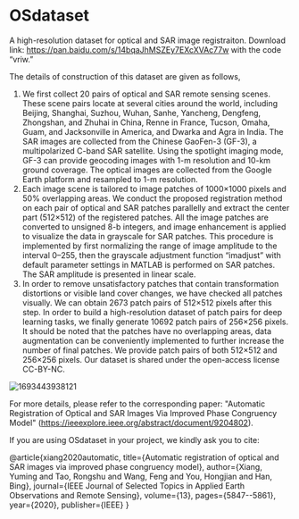 # OSdataset

A high-resolution dataset for optical and SAR image registraiton. Download link: https://pan.baidu.com/s/14bqaJhMSZEy7EXcXVAc77w with the code “vriw.”

The details of construction of this dataset are given as follows,
1) We first collect 20 pairs of optical and SAR remote sensing scenes. These scene pairs locate at several cities around the world, including Beijing, Shanghai, Suzhou, Wuhan, Sanhe, Yancheng, Dengfeng, Zhongshan, and Zhuhai in China, Renne in France, Tucson, Omaha, Guam, and Jacksonville in America, and Dwarka and Agra in India. The SAR images are collected from the Chinese GaoFen-3 (GF-3), a multipolarized C-band SAR satellite. Using the spotlight imaging mode, GF-3 can provide geocoding images with 1-m resolution and 10-km ground coverage. The optical images are collected from the Google Earth platform and resampled to 1-m resolution.
2) Each image scene is tailored to image patches of 1000×1000 pixels and 50% overlapping areas. We conduct the proposed registration method on each pair of optical and SAR patches parallelly and extract the center part (512×512) of the registered patches. All the image patches are converted to unsigned 8-b integers, and image enhancement is applied to visualize the data in grayscale for SAR patches. This procedure is implemented by first normalizing the range of image amplitude to the interval 0–255, then the grayscale adjustment function “imadjust” with default parameter settings in MATLAB is performed on SAR patches. The SAR amplitude is presented in linear scale.
3) In order to remove unsatisfactory patches that contain transformation distortions or visible land cover changes, we have checked all patches visually. We can obtain 2673 patch pairs of 512×512 pixels after this step. In order to build a high-resolution dataset of patch pairs for deep learning tasks, we finally generate 10692 patch pairs of 256×256 pixels. It should be noted that the patches have no overlapping areas, data augmentation can be conveniently implemented to further increase the number of final patches. We provide patch pairs of both 512×512 and 256×256 pixels. Our dataset is shared under the open-access license CC-BY-NC.

![1693443938121](https://github.com/xym2009/OSdataset/assets/19380078/fa4cddf2-7a54-46e7-af17-dc04aed576f9)

For more details, please refer to the corresponding paper: "Automatic Registration of Optical and SAR Images Via Improved Phase Congruency Model" (https://ieeexplore.ieee.org/abstract/document/9204802).

If you are using OSdataset in your project, we kindly ask you to cite:

@article{xiang2020automatic,
  title={Automatic registration of optical and SAR images via improved phase congruency model},
  author={Xiang, Yuming and Tao, Rongshu and Wang, Feng and You, Hongjian and Han, Bing},
  journal={IEEE Journal of Selected Topics in Applied Earth Observations and Remote Sensing},
  volume={13},
  pages={5847--5861},
  year={2020},
  publisher={IEEE}
}

